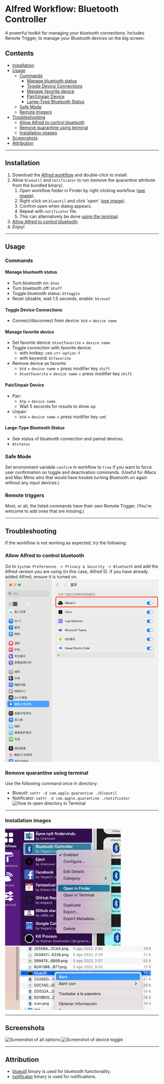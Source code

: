 # Alfred Workflow: Bluetooth Controller <!-- omit in toc -->

A powerful toolkit for managing your bluetooth connections. Includes Remote Trigger, to manage your Bluetooth devices on
the big screen.

## Contents <!-- omit in toc -->

- [Installation](#installation)
- [Usage](#usage)
  - [Commands](#commands)
    - [Manage bluetooth status](#manage-bluetooth-status)
    - [Toggle Device Connections](#toggle-device-connections)
    - [Manage favorite device](#manage-favorite-device)
    - [Pair/Unpair Device](#pairunpair-device)
    - [Large-Type Bluetooth Status](#large-type-bluetooth-status)
  - [Safe Mode](#safe-mode)
  - [Remote triggers](#remote-triggers)
- [Troubleshooting](#troubleshooting)
  - [Allow Alfred to control bluetooth](#allow-alfred-to-control-bluetooth)
  - [Remove quarantine using terminal](#remove-quarantine-using-terminal)
  - [Installation images](#installation-images)
- [Screenshots](#screenshots)
- [Attribution](#attribution)

---

## Installation

1. Download the [Alfred workflow](https://github.com/vegardinho/alfred_bluetooth_controller/releases/latest) and
   double-click to install.
2. Allow `blueutil` and `notificator` to run (remove the quarantine attribute from the bundled binary).
   1. Open workflow folder in Finder by right clicking workflow ([see image](#installation-images)).
   2. Right-click on `blueutil` and click 'open' ([see image](#installation-images)).
   3. Confirm open when dialog appears.
   4. Repeat with `notificator` file.
   5. This can alternatively be done [using the terminal](#remove-quarantine-using-terminal).
3. [Allow Alfred to control bluetooth](#allow-alfred-to-control-bluetooth).
4. Enjoy!

---

## Usage

### Commands

#### Manage bluetooth status

- Turn bluetooth on: `bton`
- Turn bluetooth off: `btoff`
- Toggle bluetooth status: `bttoggle`
- Reset (disable, wait 1.5 seconds, enable: `btreset`

#### Toggle Device Connections

- Connect/disconnect from device: `btd` + `device name`

#### Manage favorite device

- Set favorite device: `btsetfavorite` + `device name`
- Toggle connection with favorite device:
  - with hotkey: `cmd-ctr-option-f`
  - with keyword: `btfavorite`
- Remove device as favorite:
  - `btd` + `device name` + press modifier key `shift`
  - `btsetfavorite` + `device name` + press modifier key `shift`

#### Pair/Unpair Device

- Pair:
  - `btp` + `device name`
  - Wait 5 seconds for results to show up.
- Unpair:
  - `btd` + `device name` + press modifier key `cmd`

#### Large-Type Bluetooth Status

- See status of bluetooth connection and paired devices.
- `btstatus`

### Safe Mode

Set environment variable `confirm` in workflow to `true` if you want to force user confirmation on toggle and
deactivation commands. (Useful for iMacs and Mac Minis who that would have trouble turning Bluetooth on again without
any input devices.)

### Remote triggers

Most, or all, the listed commands have their own Remote Trigger. (You're welcome to add ones that are missing.)

---

## Troubleshooting

If the workflow is not working as expected, try the following:

### Allow Alfred to control bluetooth

Go to `System Preferences -> Privacy & Security -> Bluetooth` and add the Alfred version you are using (in this case, Alfred 5). If you have already added Alfred, ensure it is turned on.</br>
![Allow bluetooth in System Preferences](img/security_bluetooth.png)

### Remove quarantine using terminal

Use the following command once in directory:

- Blueutil: `xattr -d com.apple.quarantine ./blueutil`
- Notificator: `xattr -d com.apple.quarantine ./notificator`</br>
  ![How to open directory in Terminal](img/open-in-terminal.png)

---

### Installation images

!["How to open directory in Finder"](img/open-in-finder.png)
![How to open binary file](img/open-manually.png)

---

## Screenshots

![Screenshot of all options](img/screenshot_bt.png)
![Screenshot of device toggle](img/screenshot_btd.png)

---

## Attribution

- [blueutil](https://github.com/toy/blueutil) binary is used for bluetooth functionality.
- [notificator](https://github.com/vitorgalvao/notificator) binary is used for notifications.
